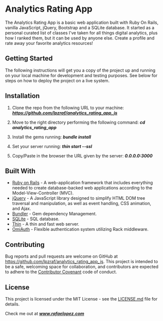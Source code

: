 # Analytics Rating App  

The Analytics Rating App is a basic web application built with Ruby On Rails, vanilla JavaScript, jQuery, Bootstrap and a SQLite database. It started as a personal curated list of classes I've taken for all things digital analytics, plus how I ranked them, but it can be used by anyone else. Create a profile and rate away your favorite analytics resources!  

## Getting Started

The following instructions will get you a copy of the project up and running on your local machine for development and testing purposes. See below for steps on how to deploy the project on a live system.

## Installation

1. Clone the repo from the following URL to your machine:
***https://github.com/lpzraf/analytics_rating_app_js***

2. Move to the right directory performing the following command:
***cd analytics_rating_app***

3. Install the gems running:
***bundle install***

4. Set your server running:
***thin start --ssl***

5. Copy/Paste in the browser the URL given by the server:
***0.0.0.0:3000***


## Built With

* [Ruby on Rails](https://rubyonrails.org/) - A web-application framework that includes everything needed to create database-backed web applications according to the Model-View-Controller (MVC).
* [jQuery](https://api.jquery.com/jquery.ajax/) - A JavaScript library designed to simplify HTML DOM tree traversal and manipulation, as well as event handling, CSS animation, and Ajax.
* [Bundler](https://bundler.io/) - Gem dependency Management.
* [SQLite](https://www.sqlite.org/index.html) - SQL database.
* [Thin](https://rubygems.org/gems/thin/versions/1.7.0) - A thin and fast web server.
* [OmiAuth](https://github.com/omniauth/omniauth) - Flexible authentication system utilizing Rack middleware.


## Contributing

Bug reports and pull requests are welcome on GitHub at https://github.com/lpzraf/analytics_rating_app_js. This project is intended to be a safe, welcoming space for collaboration, and contributors are expected to adhere to the [Contributor Covenant](http://contributor-covenant.org) code of conduct.

## License

This project is licensed under the MIT License - see the [LICENSE.md](LICENSE.md) file for details.

Check me out at ***www.rafaelopez.com***
